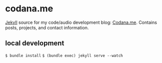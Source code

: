 # codana.me

[Jekyll](https://jekyllrb.com) source for my code/audio development blog: [Codana.me](https://codana.me). Contains posts, projects, and contact information.

## local development

`$ bundle install`
`$ (bundle exec) jekyll serve --watch`
